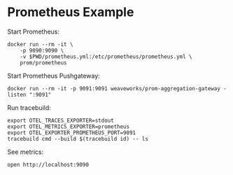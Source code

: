 # Prometheus Example

Start Prometheus:

```
docker run --rm -it \
    -p 9090:9090 \
    -v $PWD/prometheus.yml:/etc/prometheus/prometheus.yml \
    prom/prometheus
```

Start Prometheus Pushgateway:

```
docker run --rm -it -p 9091:9091 weaveworks/prom-aggregation-gateway -listen ":9091"
```

Run tracebuild:

```
export OTEL_TRACES_EXPORTER=stdout
export OTEL_METRICS_EXPORTER=prometheus
export OTEL_EXPORTER_PROMETHEUS_PORT=9091
tracebuild cmd --build $(tracebuild id) -- ls
```

See metrics:

```
open http://localhost:9090
```
